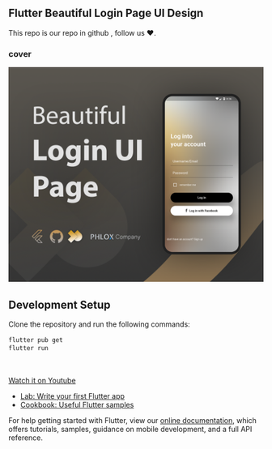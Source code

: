 ## Flutter Beautiful Login Page UI Design 

This repo is our repo in github , follow us ❤.

### cover

![Alt text](./assets/images/phloxcompany.png?raw=true "Optional Title")

## Development Setup
Clone the repository and run the following commands:

```
flutter pub get
flutter run
```

<br><br>
[Watch it on Youtube](https://youtube.com)


- [Lab: Write your first Flutter app](https://flutter.dev/docs/get-started/codelab)
- [Cookbook: Useful Flutter samples](https://flutter.dev/docs/cookbook)

For help getting started with Flutter, view our
[online documentation](https://flutter.dev/docs), which offers tutorials,
samples, guidance on mobile development, and a full API reference.

